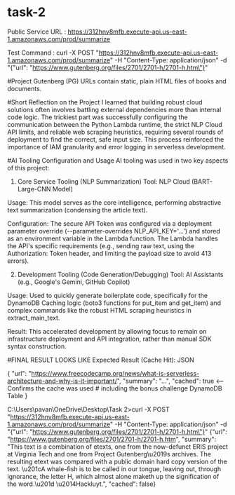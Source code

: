 # task-2

Public Service URL : https://312hnv8mfb.execute-api.us-east-1.amazonaws.com/prod/summarize

Test Command : curl -X POST "https://312hnv8mfb.execute-api.us-east-1.amazonaws.com/prod/summarize" -H "Content-Type: application/json" -d "{\"url\": \"https://www.gutenberg.org/files/2701/2701-h/2701-h.htm\"}"

#Project Gutenberg (PG) URLs contain static, plain HTML files of books and documents. 


#Short Reflection on the Project
I learned that building robust cloud solutions often involves battling external dependencies more than internal code logic. The trickiest part was successfully configuring the communication between the Python Lambda runtime, the strict NLP Cloud API limits, and reliable web scraping heuristics, requiring several rounds of deployment to find the correct, safe input size. This process reinforced the importance of IAM granularity and error logging in serverless development.



#AI Tooling Configuration and Usage
AI tooling was used in two key aspects of this project:

1. Core Service Tooling (NLP Summarization)
Tool: NLP Cloud (BART-Large-CNN Model)

Usage: This model serves as the core intelligence, performing abstractive text summarization (condensing the article text).

Configuration: The secure API Token was configured via a deployment parameter override (--parameter-overrides NLP_API_KEY='...') and stored as an environment variable in the Lambda function. The Lambda handles the API's specific requirements (e.g., sending raw text, using the Authorization: Token header, and limiting the payload size to avoid 413 errors).

2. Development Tooling (Code Generation/Debugging)
Tool: AI Assistants (e.g., Google's Gemini, GitHub Copilot)

Usage: Used to quickly generate boilerplate code, specifically for the DynamoDB Caching logic (boto3 functions for put_item and get_item) and complex commands like the robust HTML scraping heuristics in extract_main_text.

Result: This accelerated development by allowing focus to remain on infrastructure deployment and API integration, rather than manual SDK syntax construction.





#FINAL RESULT LOOKS LIKE
Expected Result (Cache Hit):
JSON

{
  "url": "https://www.freecodecamp.org/news/what-is-serverless-architecture-and-why-is-it-important/",
  "summary": "...", 
  "cached": true   <-- Confirms the cache was used  # including the bonus challenge  DynamoDB Table
}



C:\Users\pavan\OneDrive\Desktop\Task 2>curl -X POST "https://312hnv8mfb.execute-api.us-east-1.amazonaws.com/prod/summarize" -H "Content-Type: application/json" -d "{\"url\": \"https://www.gutenberg.org/files/2701/2701-h/2701-h.htm\"}"
{"url": "https://www.gutenberg.org/files/2701/2701-h/2701-h.htm", "summary": "This text is a combination of etexts, one from the now-defunct ERIS project at Virginia Tech and one from Project Gutenberg\u2019s archives. The resulting etext was compared with a public domain hard copy version of the text. \u201cA whale-fish is to be called in our tongue, leaving out, through ignorance, the letter H, which almost alone maketh up the signification of the word.\u201d \u2014Hackluyt.", "cached": false}
